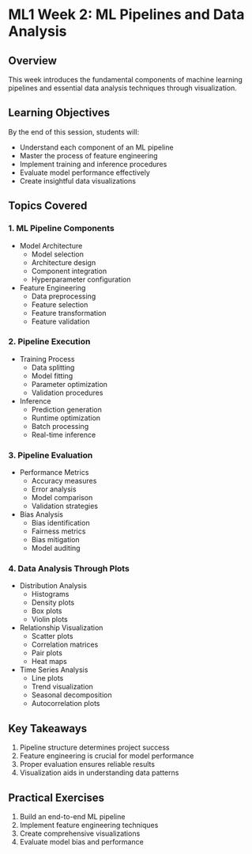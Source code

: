 # ML1 Week 2: ML Pipelines and Data Analysis

## Overview
This week introduces the fundamental components of machine learning pipelines and essential data analysis techniques through visualization.

## Learning Objectives
By the end of this session, students will:
- Understand each component of an ML pipeline
- Master the process of feature engineering
- Implement training and inference procedures
- Evaluate model performance effectively
- Create insightful data visualizations

## Topics Covered

### 1. ML Pipeline Components
- Model Architecture
  * Model selection
  * Architecture design
  * Component integration
  * Hyperparameter configuration
- Feature Engineering
  * Data preprocessing
  * Feature selection
  * Feature transformation
  * Feature validation

### 2. Pipeline Execution
- Training Process
  * Data splitting
  * Model fitting
  * Parameter optimization
  * Validation procedures
- Inference
  * Prediction generation
  * Runtime optimization
  * Batch processing
  * Real-time inference

### 3. Pipeline Evaluation
- Performance Metrics
  * Accuracy measures
  * Error analysis
  * Model comparison
  * Validation strategies
- Bias Analysis
  * Bias identification
  * Fairness metrics
  * Bias mitigation
  * Model auditing

### 4. Data Analysis Through Plots
- Distribution Analysis
  * Histograms
  * Density plots
  * Box plots
  * Violin plots
- Relationship Visualization
  * Scatter plots
  * Correlation matrices
  * Pair plots
  * Heat maps
- Time Series Analysis
  * Line plots
  * Trend visualization
  * Seasonal decomposition
  * Autocorrelation plots



## Key Takeaways
1. Pipeline structure determines project success
2. Feature engineering is crucial for model performance
3. Proper evaluation ensures reliable results
4. Visualization aids in understanding data patterns

## Practical Exercises
1. Build an end-to-end ML pipeline
2. Implement feature engineering techniques
3. Create comprehensive visualizations
4. Evaluate model bias and performance 